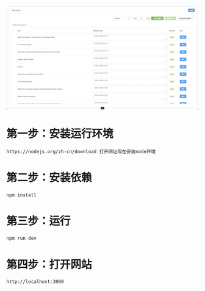 ![Alt text](./20250314164920.jpg)
# 第一步：安装运行环境
```
https://nodejs.org/zh-cn/download 打开网址现在安装node环境
```

# 第二步：安装依赖
```shell
npm install
```
# 第三步：运行
```shell
npm run dev
```
# 第四步：打开网站
```
http://localhost:3000
```